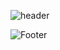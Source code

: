 ![header](https://capsule-render.vercel.app/api?type=soft&color=transparent&height=200&section=header&text=안녕하세요&fontSize=90)


![Footer](https://capsule-render.vercel.app/api?type=waving&color=auto&height=200&section=footer)
